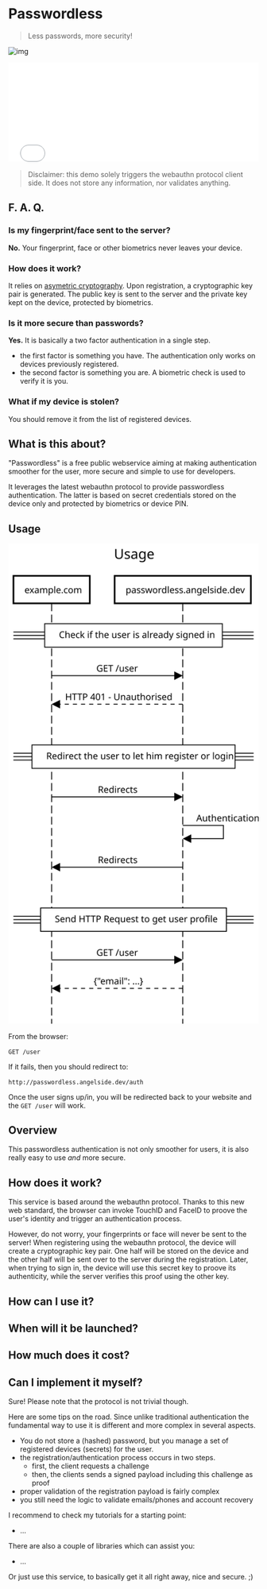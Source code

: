 Passwordless
============

> Less passwords, more security!

![img](img/54dc6e5b-f393-4135-b8e3-9143aa82290a.jpg)

<iframe src="form.html" style="width:100%;height:200px;border:none;"></iframe>

> Disclaimer: this demo solely triggers the webauthn protocol client side. It does not store any information, nor validates anything.

F. A. Q. 
-----

### Is my fingerprint/face sent to the server? 

**No.** Your fingerprint, face or other biometrics never leaves your device. 

### How does it work? 

It relies on [asymetric cryptography](https://en.m.wikipedia.org/wiki/Public-key_cryptography). 
Upon registration, a cryptographic key pair is generated. 
The public key is sent to the server and the private key kept on the device, protected by biometrics. 

### Is it more secure than passwords? 

**Yes.** It is basically a two factor authentication in a single step. 

- the first factor is something you have. 
The authentication only works on devices previously registered. 
- the second factor is something you are. 
A biometric check is used to verify it is you. 

### What if my device is stolen? 

You should remove it from the list of registered devices. 


What is this about?
-------------------

"Passwordless" is a free public webservice aiming at making authentication smoother for the user, more secure and simple to use for developers.

It leverages the latest webauthn protocol to provide passwordless authentication. The latter is based on secret credentials stored on the device only and protected by biometrics or device PIN.


Usage
-----

![Usage diagram](img/usage.svg)

From the browser:

    GET /user

If it fails, then you should redirect to:

    http://passwordless.angelside.dev/auth

Once the user signs up/in, you will be redirected back to your website and the `GET /user` will work.

Overview
--------

This passwordless authentication is not only smoother for users, it is also really easy to use *and* more secure.


How does it work?
-----------------

This service is based around the webauthn protocol. Thanks to this new web standard, the browser can invoke TouchID and FaceID  to proove the user's identity and trigger an authentication process.

However, do not worry, your fingerprints or face will never be sent to the server! When registering using the webauthn protocol, the device will create a cryptographic key pair. One half will be stored on the device and the other half will be sent over to the server during the registration. Later, when trying to sign in, the device will use this secret key to proove its authenticity, while the server verifies this proof using the other key.




How can I use it?
-----------------

When will it be launched?
-------------------------

How much does it cost?
----------------------

Can I implement it myself?
--------------------------

Sure! Please note that the protocol is not trivial though.

Here are some tips on the road. Since unlike traditional authentication the fundamental way to use it is different and more complex in several aspects.

- You do not store a (hashed) password, but you manage a set of registered devices (secrets) for the user.
- the registration/authentication process occurs in two steps.
  - first, the client requests a challenge
  - then, the clients sends a signed payload including this challenge as proof
- proper validation of the registration payload is fairly complex
- you still need the logic to validate emails/phones and account recovery

I recommend to check my tutorials for a starting point:

- ...

There are also a couple of libraries which can assist you:

- ...

Or just use this service, to basically get it all right away, nice and secure. ;)
